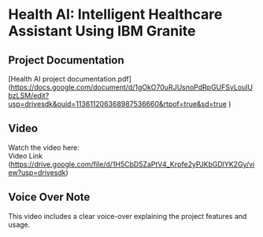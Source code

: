 # Health AI: Intelligent Healthcare Assistant Using IBM Granite

## Project Documentation  
[Health AI project documentation.pdf]
(https://docs.google.com/document/d/1gOkO70uRJUsnoPdRpGUFSvLoulUbzLSM/edit?usp=drivesdk&ouid=113611206368987536660&rtpof=true&sd=true )

##  Video  
Watch the  video here:  
 Video Link  (https://drive.google.com/file/d/1H5CbD5ZaPtV4_Krpfe2yPJKbGDlYK2Gy/view?usp=drivesdk)
## Voice Over Note  
This video includes a clear voice-over explaining the project features and usage.
